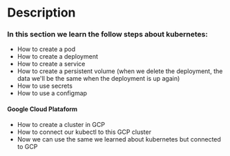# Description
### <b>In this section we learn the follow steps about kubernetes:</b>
- How to create a pod
- How to create a deployment
- How to create a service
- How to create a persistent volume (when we delete the deployment, the data we'll be the same when the deployment is up again)
- How to use secrets
- How to use a configmap

#### Google Cloud Plataform
- How to create a cluster in GCP
- How to connect our kubectl to this GCP cluster
- Now we can use the same we learned about kubernetes but connected to GCP